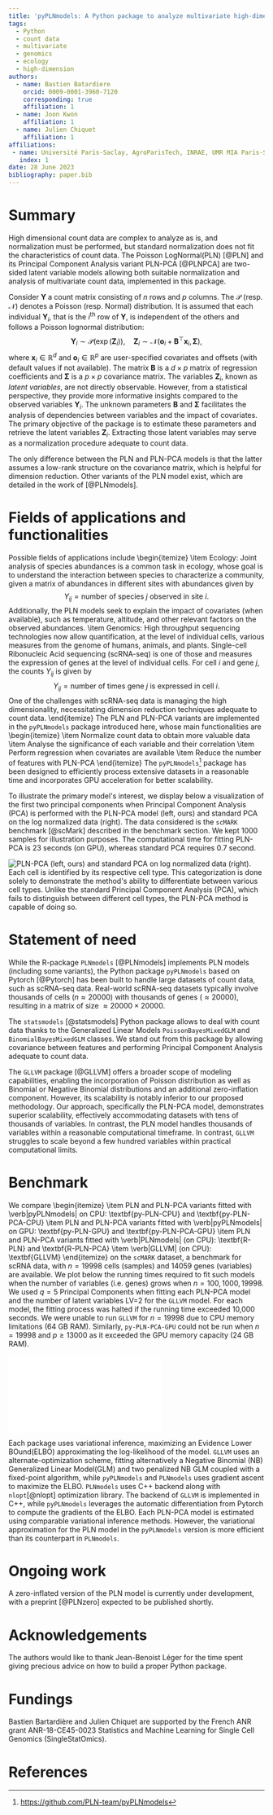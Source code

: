 ```yaml
---
title: 'pyPLNmodels: A Python package to analyze multivariate high-dimensional count data'
tags:
  - Python
  - count data
  - multivariate
  - genomics
  - ecology
  - high-dimension
authors:
  - name: Bastien Batardiere
    orcid: 0009-0001-3960-7120
    corresponding: true
    affiliation: 1
  - name: Joon Kwon
    affiliation: 1
  - name: Julien Chiquet
    affiliation: 1
affiliations:
 - name: Université Paris-Saclay, AgroParisTech, INRAE, UMR MIA Paris-Saclay
   index: 1
date: 28 June 2023
bibliography: paper.bib
---
```


# Summary
High dimensional count data are complex to analyze as is, and normalization must
be performed, but standard normalization does not fit the characteristics of
count data. The Poisson LogNormal(PLN)  [@PLN] and its Principal Component
Analysis variant PLN-PCA [@PLNPCA] are two-sided latent variable models allowing both
suitable normalization and analysis of multivariate count data, implemented in this package.

Consider $\mathbf Y$ a count matrix consisting of $n$ rows and $p$ columns. The
$\mathcal P$ (resp. $\mathcal N$) denotes a Poisson (resp. Normal)
distribution. It is assumed that each individual $\mathbf Y_i$, that is the $i^{\text{th}}$
row of $\mathbf Y$, is independent of the others and follows a Poisson
lognormal distribution:
$$\mathbf Y_{i}\sim \mathcal P(\exp(\mathbf Z_{i})), \quad \mathbf Z_i \sim
\mathcal N(\mathbf o_i + \mathbf B ^{\top} \mathbf x_i, \boldsymbol{\Sigma}),$$
where $\mathbf x_i \in \mathbb R^d$ and $\mathbf o_i \in \mathbb R^p$ are
user-specified covariates and offsets (with default values if not available). The matrix $\mathbf B$ is a $d\times p$
matrix of regression coefficients and $\boldsymbol{\Sigma}$ is a $p\times p$ covariance matrix. The variables $\mathbf Z_i$, known as *latent variables*,
are not directly observable. However, from a statistical perspective,
they provide more informative insights compared to the observed variables
$\mathbf Y_i$. The unknown parameters $\mathbf B$ and
$\boldsymbol{\Sigma}$ facilitates the analysis of
dependencies between variables and
the impact of covariates. The primary objective of the package is to estimate these
parameters and retrieve the latent variables $\mathbf Z_i$.  Extracting
those latent variables may serve as a normalization procedure adequate to count data.

The only difference between the PLN and PLN-PCA models is that the latter
assumes a low-rank structure on the covariance matrix, which is helpful for
dimension
reduction. Other variants of the PLN model exist, which are detailed in
the work of [@PLNmodels].

# Fields of applications and functionalities
Possible fields of applications include
\begin{itemize}
\item Ecology: Joint analysis of species abundances is a common task in
ecology, whose goal is to understand the interaction between species to
characterize a community, given a matrix of abundances in different sites with abundances given by
$$Y_{ij} = \text{number of species } j \text{ observed in site } i .$$
Additionally, the PLN models seek to explain the impact of covariates (when available), such as temperature, altitude, and other
  relevant factors on the observed abundances.
\item Genomics: High throughput sequencing technologies now allow quantification, at the level of
individual cells, various measures from the genome of humans, animals, and plants. Single-cell Ribonucleic Acid
sequencing (scRNA-seq) is one of those and measures the expression of genes at the level of individual cells. For
cell $i$ and gene $j$, the counts $Y_{ij}$ is given by
$$Y_{ij} = \text{number of times gene } j \text{ is expressed in cell } i.$$
One of the challenges with scRNA-seq data is managing the high
dimensionality, necessitating dimension reduction techniques adequate to count data.
\end{itemize}
The PLN and PLN-PCA variants are implemented in the ```pyPLNmodels``` package
introduced here, whose main functionalities are
\begin{itemize}
\item Normalize count data to obtain more valuable data
\item Analyse the significance of each variable and their correlation
\item Perform regression when covariates are available
\item Reduce the number of features with PLN-PCA
\end{itemize}
The ```pyPLNmodels```[^pyplnmodels]  package has been designed to efficiently process
extensive datasets in a reasonable time and incorporates GPU
acceleration for better scalability.


[^pyplnmodels]: https://github.com/PLN-team/pyPLNmodels
[^plnmodels]: https://github.com/PLN-team/PLNmodels


To illustrate the primary model's interest, we display below a visualization of
the first two principal components when Principal
Component Analysis (PCA) is performed with the PLN-PCA model (left, ours) and standard PCA on
the log normalized data (right). The data considered is the `scMARK` benchmark [@scMark] described in the
benchmark section. We kept 1000 samples for illustration
purposes. The computational time for fitting PLN-PCA is 23 seconds (on GPU), whereas
standard PCA requires 0.7 second.

![PLN-PCA (left, ours) and standard PCA on log normalized data (right). Each cell is
identified by its respective cell type. This categorization is done solely to demonstrate the
method's ability to differentiate between various cell types. Unlike the
standard Principal Component Analysis (PCA), which fails to distinguish between
different cell types, the PLN-PCA method is capable of doing
so.](figures/plnpca_vs_pca_last.png)

# Statement of need
While the R-package ```PLNmodels``` [@PLNmodels] implements PLN models (including some variants), the Python package
```pyPLNmodels``` based on Pytorch [@Pytorch] has been built to handle
large datasets of count data, such as scRNA-seq data. Real-world scRNA-seq
datasets typically involve thousands of cells ($n \approx 20000$) with
thousands of genes ($\approx 20000$), resulting in a matrix of size $\approx
20000 \times 20000$.

The `statsmodels` [@statsmodels] Python package allows to deal with count data
thanks to the Generalized Linear Models `PoissonBayesMixedGLM` and
`BinomialBayesMixedGLM` classes. We stand out from this package by allowing covariance
between features and performing Principal Component Analysis adequate to count data.

The `GLLVM` package [@GLLVM] offers a broader scope of modeling
capabilities, enabling the incorporation of Poisson distribution as well as
Binomial or Negative Binomial distributions
and an additional zero-inflation component. However, its scalability is
notably inferior to our proposed methodology. Our approach, specifically
the PLN-PCA model, demonstrates superior scalability, effectively
accommodating datasets with tens of thousands of variables. In contrast, the
PLN model handles thousands of variables within a reasonable computational timeframe. In
contrast, ```GLLVM``` struggles to scale beyond a few hundred variables within
practical computational limits.


# Benchmark
We compare
\begin{itemize}
\item PLN and PLN-PCA variants fitted with  \verb|pyPLNmodels| on CPU: \textbf{py-PLN-CPU} and \textbf{py-PLN-PCA-CPU}
\item PLN and PLN-PCA variants fitted with  \verb|pyPLNmodels| on GPU: \textbf{py-PLN-GPU} and \textbf{py-PLN-PCA-GPU}
\item PLN and PLN-PCA variants fitted with  \verb|PLNmodels| (on CPU): \textbf{R-PLN} and \textbf{R-PLN-PCA}
\item \verb|GLLVM| (on CPU): \textbf{GLLVM}
\end{itemize}
on the `scMARK` dataset, a benchmark for scRNA data, with
$n=19998$ cells (samples) and 14059 genes (variables) are available.
We plot below the running times required to fit such models when the number of variables (i.e.
genes) grows when $n = 100,1000, 19998$. We used $q =5$ Principal Components when fitting each
PLN-PCA model and the number of latent variables LV=$2$ for the ```GLLVM``` model.
For each model, the fitting process was halted if the running time exceeded
10,000 seconds. We were unable to run ```GLLVM``` for $n = 19998$ due to CPU memory
limitations (64 GB RAM). Similarly, ```py-PLN-PCA-GPU``` could not be run when
$n=19998$ and $p\geq13000$ as it exceeded the GPU memory capacity (24 GB RAM).


![Running time analysis on the scMARK benchmark.](figures/plots_benchmark.pdf)

Each package uses variational inference, maximizing an Evidence
Lower BOund(ELBO) approximating the log-likelihood of the model.
```GLLVM``` uses an alternate-optimization scheme, fitting alternatively a
Negative Binomial (NB) Generalized Linear Model(GLM) and two penalized NB GLM
coupled with a fixed-point algorithm, while ```pyPLNmodels``` and
```PLNmodels``` uses gradient ascent to maximize the ELBO.
```PLNmodels``` uses C++ backend along with ```nlopt```[@nlopt] optimization library.
The backend of ```GLLVM``` is implemented in C++, while ```pyPLNmodels``` leverages the
automatic differentiation from Pytorch to compute the gradients of the ELBO. Each
PLN-PCA model is estimated using comparable variational inference methods.
However, the variational approximation for the PLN model in the
```pyPLNmodels``` version is more efficient than its counterpart in
```PLNmodels```.

# Ongoing work
A zero-inflated version of the PLN model is currently under development, with a
preprint [@PLNzero] expected to be published shortly.

# Acknowledgements
The authors would like to thank Jean-Benoist Léger for the time spent giving
precious advice on how to build a proper Python package.

# Fundings
Bastien Bartardière and Julien Chiquet are supported by
the French ANR grant ANR-18-CE45-0023 Statistics and Machine Learning for Single Cell Genomics (SingleStatOmics).

# References
